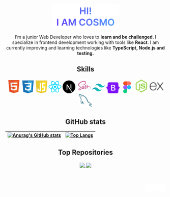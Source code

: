 <div align="center">
<a href="https://cosmoart.github.io">
  <img src="https://github.com/cosmoart/cosmoart/blob/main/assets/hero.webp" alt="Hi!, i am cosmo" width="42%"/>
  </a>
  <p>
    I'm a junior Web Developer who loves to <strong>learn and be challenged</strong>. I specialize in frontend development working with tools like                <strong>React</strong>. I am currently improving and learning technologies like <strong>TypeScript, Node.js and testing.</strong>
  </p>
</div>

<h2 align="center">Skills</h2>
<div align="center">
  <img src="https://raw.githubusercontent.com/cosmoart/cosmoart/main/assets/icon-html.svg" width="40" title="HTML"/>
  <img src="https://raw.githubusercontent.com/cosmoart/cosmoart/main/assets/icon-css.svg" width="40" title="CSS"/>
  <img src="https://raw.githubusercontent.com/cosmoart/cosmoart/main/assets/icon-javascript.svg" width="37" title="JavaScript"/>
  <img src="https://raw.githubusercontent.com/cosmoart/cosmoart/main/assets/icon-react.svg" width="40" title="React"/>
  <img src="https://raw.githubusercontent.com/cosmoart/cosmoart/main/assets/icon-nextjs.svg" width="40" title="NextJS"/>
  <img src="https://raw.githubusercontent.com/cosmoart/cosmoart/main/assets/icon-sass.svg" width="45" title="Sass"/>
  <img src="https://raw.githubusercontent.com/cosmoart/cosmoart/main/assets/icon-tailwind.svg" width="40" title="Tailwind"/>
  <img src="https://raw.githubusercontent.com/cosmoart/cosmoart/main/assets/icon-bootstrap.svg" width="44" title="Bootstrap"/>
  <img src="https://raw.githubusercontent.com/cosmoart/cosmoart/main/assets/icon-figma.svg" width="36" title="Figma"/>
  <img src="https://raw.githubusercontent.com/cosmoart/cosmoart/main/assets/icon-node.svg" width="45" title="NodeJS"/>
  <img src="https://raw.githubusercontent.com/cosmoart/cosmoart/main/assets/icon-express.svg" width="43" title="Express"/>
  <img src="https://raw.githubusercontent.com/cosmoart/cosmoart/main/assets/icon-mysql.svg" width="43" title="MySQL"/>
</div>

<h2 align="center">GitHub stats</h2>

<div align="center">

| [![Anurag's GitHub stats](https://cosmo-github-readme-stats.vercel.app/api?username=cosmoart&show_icons=true&theme=github_dark)](https://github.com/anuraghazra/github-readme-stats) | [![Top Langs](https://cosmo-github-readme-stats.vercel.app/api/top-langs/?username=cosmoart&&show_icons=true&theme=github_dark&layout=compact)](https://github.com/anuraghazra/github-readme-stats) |
| ------------- | ------------- |
  
</div>

<h2 align="center">Top Repositories</h2>
  
<div align="center">
  
<a href="https://github.com/cosmoart/Space-tourism">
  <img align="center" src="https://cosmo-github-readme-stats.vercel.app/api/pin/?username=cosmoart&repo=Space-tourism&show_icons=true&theme=github_dark" />
</a>
<a href="https://github.com/cosmoart/Where-in-the-world">
  <img align="center" src="https://cosmo-github-readme-stats.vercel.app/api/pin/?username=cosmoart&repo=Where-in-the-world&show_icons=true&theme=github_dark" />
</a>
  
</div>

<br />
<br />
<br />

<a href="https://www.instagram.com/cosmo_art0/">
  <img align="right" alt="Instagram" width="22px" src="https://github.com/cosmoart/cosmoart/blob/main/assets/instagram.svg" />
</a>
<a href="https://discord.com/users/734087835472232559">
  <img align="right" alt="Discord" width="22px" src="https://github.com/cosmoart/cosmoart/blob/main/assets/discord.svg" />
</a>
<a href="mailto:cosmohydra17@gmail.com">
  <img align="right" alt="Mail" width="22px"  height="27px" src="https://github.com/cosmoart/cosmoart/blob/main/assets/gmail.svg" />
</a>

